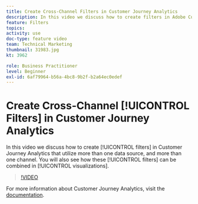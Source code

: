 ```yaml
---
title: Create Cross-Channel Filters in Customer Journey Analytics
description: In this video we discuss how to create filters in Adobe Customer Journey Analytics that utilize more than one data source, and more than one channel. You will also see how these filters can be combined in visualizations.
feature: Filters
topics: 
activity: use
doc-type: feature video
team: Technical Marketing
thumbnail: 31983.jpg
kt: 3962

role: Business Practitioner
level: Beginner
exl-id: 6af79964-b56a-4bc8-9b2f-b2a64ec0edef
---
```

# Create Cross-Channel [!UICONTROL Filters] in Customer Journey Analytics

In this video we discuss how to create [!UICONTROL filters] in Customer Journey Analytics that utilize more than one data source, and more than one channel. You will also see how these [!UICONTROL filters] can be combined in [!UICONTROL visualizations].

>[!VIDEO](https://video.tv.adobe.com/v/31983/?quality=12)

For more information about Customer Journey Analytics, visit the [documentation](https://docs.adobe.com/content/help/en/analytics-platform/using/cja-landing.html).
